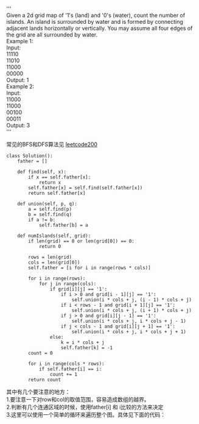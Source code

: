 '''  
Given a 2d grid map of '1's (land) and '0's (water), count the number of islands. An island is surrounded by water and is formed by connecting adjacent lands horizontally or vertically. You may assume all four edges of the grid are all surrounded by water.  
Example 1:  
Input:  
11110  
11010  
11000  
00000  
Output: 1  
Example 2:  
Input:  
11000  
11000  
00100  
00011  
Output: 3  
'''  

常见的BFS和DFS算法见
[leetcode200](https://github.com/liuyaqiao/Algorithms/blob/master/src/200.py)

```
class Solution():   
    father = []
       
    def find(self, x):
        if x == self.father[x]:
            return x
        self.father[x] = self.find(self.father[x])
        return self.father[x]
            
    def union(self, p, q):
        a = self.find(p)
        b = self.find(q)
        if a != b:
            self.father[b] = a
    
    def numIslands(self, grid):
        if len(grid) == 0 or len(grid[0]) == 0:
            return 0
        
        rows = len(grid)
        cols = len(grid[0])
        self.father = [i for i in range(rows * cols)]

        for i in range(rows):
            for j in range(cols):
                if grid[i][j] == '1':
                    if i > 0 and grid[i - 1][j] == '1':
                        self.union(i * cols + j, (i - 1) * cols + j)
                    if i < rows - 1 and grid[i + 1][j] == '1':
                        self.union(i * cols + j, (i + 1) * cols + j)
                    if j > 0 and grid[i][j - 1] == '1':
                        self.union(i * cols + j, i * cols + j - 1)
                    if j < cols - 1 and grid[i][j + 1] == '1':
                        self.union(i * cols + j, i * cols + j + 1)
                else:
                    k = i * cols + j
                    self.father[k] = -1
        count = 0
        
        for i in range(cols * rows):
            if self.father[i] == i:
                count += 1
        return count
```
其中有几个要注意的地方：  
1.要注意一下对row和col的取值范围，容易造成数组的越界。  
2.判断有几个连通区域的时候，使用father[i] 和 i比较的方法来决定  
3.这里可以使用一个简单的循环来遍历整个图。具体见下面的代码：  

